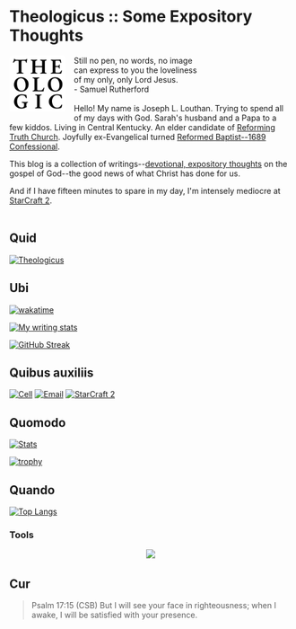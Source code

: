 # Theologicus :: Some Expository Thoughts

<img style="float:left; border-radius: 4px; margin-right: 15px; margin-bottom: 10px" src="images/logo-theologicus.png" width="100" align="left">Still no pen, no words, no image  
can express to you the loveliness  
of my only, only Lord Jesus.  
\- Samuel Rutherford
<br>
<br>
Hello! My name is Joseph L. Louthan. Trying to spend all of my days with God. Sarah's husband and a Papa to a few kiddos. Living in Central Kentucky. An elder candidate of [Reforming Truth Church](https://reformingtruth.church/). Joyfully ex-Evangelical turned [Reformed Baptist--1689 Confessional](https://theologic.us/confession-1689/).

This blog is a collection of writings--[devotional, expository thoughts](https://theologic.us) on the gospel of God--the good news of what Christ has done for us.

And if I have fifteen minutes to spare in my day, I'm intensely mediocre at [StarCraft 2](https://starcraft2.blizzard.com/en-us/).
<br>
<br>
## Quid

[![Theologicus](https://github-readme-stats-iivg.vercel.app/api/pin/?username=joelouthan&repo=book-theologicus&theme=highcontrast)](https://github.com/joelouthan/theologicus)

## Ubi

[![wakatime](https://wakatime.com/badge/user/d81b745e-0660-46a8-8754-d2a82d97647c.svg)](https://wakatime.com/@d81b745e-0660-46a8-8754-d2a82d97647c)

[![My writing stats](https://github-readme-stats-iivg.vercel.app/api/wakatime?username=joelouthan&theme=highcontrast&show_icons=True&layout=compact&range=last_7_days)](https://github.com/joelouthan/theologic.us)

[![GitHub Streak](https://github-readme-streak-stats-joelouthan.vercel.app?user=joelouthan&theme=merko&ring=FF7503&fire=EB0000)](https://git.io/streak-stats)

## Quibus auxiliis

[![Cell](https://img.shields.io/badge/SMS-joseph-437790?style=for-the-badge&logo=Apple)](sms:8177071486)
[![Email](https://img.shields.io/badge/Email-joseph-success?style=for-the-badge&logo=Minutemailer)](mailto:joe@theologic.us)
[![StarCraft 2](https://img.shields.io/badge/StarCraft%202-Nachoz-80A6C6?style=for-the-badge)](https://liquipedia.net/starcraft2/User:Nachoz)

## Quomodo

[![Stats](https://github-readme-stats-iivg.vercel.app/api?username=joelouthan&show_icons=true&line_height=27&count_private=true&theme=highcontrast&hide=contribs&show_icons=true&bg_color=30,e96443,904e95&title_color=fff&text_color=fff&rank_icon=github)](https://github.com/joelouthan)

[![trophy](https://github-profile-trophy.vercel.app/?username=joelouthan&theme=monokai&no-bg=true&&row=1)]()

## Quando

[![Top Langs](https://github-readme-stats-iivg.vercel.app/api/top-langs/?username=joelouthan&theme=highcontrast&layout=compact)]()

### Tools

<p align="center">
  <a href="https://theologic.us/author">
    <img
      src="https://go-skill-icons.vercel.app/api/icons?i=terminal,vscode,vim,md,regex,xcode,swift,css,html,githubcopilot,rust,mdbook,ansible,bash,git,github,netlify,linux&titles=true&theme=light&perline=9"
    />
  </a>
</p>

## Cur

>Psalm 17:15 (CSB) But I will see your face in righteousness; when I awake, I will be satisfied with your presence.
